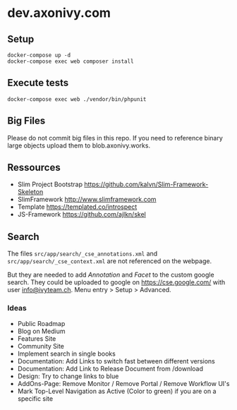 # dev.axonivy.com

## Setup
	docker-compose up -d
	docker-compose exec web composer install

## Execute tests
	docker-compose exec web ./vendor/bin/phpunit

## Big Files
Please do not commit big files in this repo. If you need to reference binary large objects upload them to blob.axonivy.works.

## Ressources
* Slim Project Bootstrap <https://github.com/kalvn/Slim-Framework-Skeleton>
* SlimFramework <http://www.slimframework.com>
* Template <https://templated.co/introspect>
* JS-Framework <https://github.com/ajlkn/skel>

## Search
The files `src/app/search/_cse_annotations.xml` and `src/app/search/_cse_context.xml` are not referenced on the webpage.

But they are needed to add _Annotation_ and _Facet_  to the custom google search.
They could be uploaded to google on <https://cse.google.com/> with user info@ivyteam.ch.
Menu entry > Setup > Advanced.

### Ideas
* Public Roadmap
* Blog on Medium
* Features Site
* Community Site
* Implement search in single books
* Documentation: Add Links to switch fast between different versions
* Documentation: Add Link to Release Document from /download
* Design: Try to change links to blue
* AddOns-Page: Remove Monitor / Remove Portal / Remove Workflow UI's
* Mark Top-Level Navigation as Active (Color to green) if you are on a specific site
